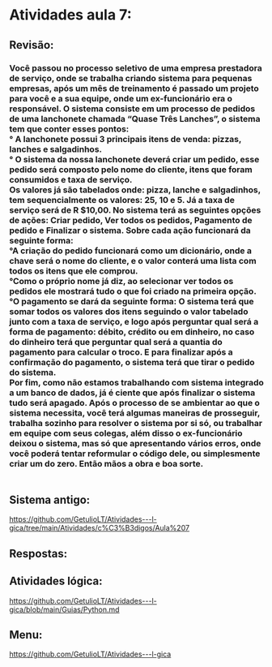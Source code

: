 # Atividades aula 7:

## Revisão:
<h3>
Você passou no processo seletivo de uma empresa prestadora de serviço, onde se trabalha criando 
sistema para pequenas empresas, após um mês de treinamento é passado um projeto para você e a sua 
equipe, onde um ex-funcionário era o responsável. O sistema consiste em um processo de pedidos de 
uma lanchonete chamada “Quase Três Lanches”, o sistema tem que conter esses pontos:<br>
    ° A lanchonete possui 3 principais itens de venda: pizzas, lanches e salgadinhos.<br>
    ° O sistema da nossa lanchonete deverá criar um pedido, esse pedido será composto pelo nome do 
cliente, itens que foram consumidos e taxa de serviço. <br>
Os valores já são tabelados onde: pizza, lanche e salgadinhos, tem sequencialmente os valores: 25, 
10 e 5. Já a taxa de serviço será de R $10,00. No sistema terá as seguintes opções de ações: Criar 
pedido, Ver todos os pedidos, Pagamento de pedido e Finalizar o sistema. Sobre cada ação funcionará 
da seguinte forma:<br>
°A criação do pedido funcionará como um dicionário, onde a chave será o nome do cliente, e o valor 
conterá uma lista com todos os itens que ele comprou.<br>
°Como o próprio nome já diz, ao selecionar ver todos os pedidos ele mostrará tudo o que foi criado 
na primeira opção.<br>
°O pagamento se dará da seguinte forma: O sistema terá que somar todos os valores dos itens seguindo 
o valor tabelado junto com a taxa de serviço, e logo após perguntar qual será a forma de pagamento: 
débito, crédito ou em dinheiro, no caso do dinheiro terá que perguntar qual será a quantia do 
pagamento para calcular o troco. E para finalizar após a confirmação do pagamento, o sistema terá 
que tirar o pedido do sistema.<br>
Por fim, como não estamos trabalhando com sistema integrado a um banco de dados, já é ciente que após 
finalizar o sistema tudo será apagado.
Após o processo de se ambientar ao que o sistema necessita, você terá algumas maneiras de prosseguir, 
trabalha sozinho para resolver o sistema por si só, ou trabalhar em equipe com seus colegas, além 
disso o ex-funcionário deixou o sistema, mas só que apresentando vários erros, onde você poderá 
tentar reformular o código dele, ou simplesmente criar um do zero. Então mãos a obra e boa sorte.
<br><br>

## Sistema antigo:<br>
https://github.com/GetulioLT/Atividades---l-gica/tree/main/Atividades/c%C3%B3digos/Aula%207



## Respostas: <br>

## Atividades lógica: <br>
https://github.com/GetulioLT/Atividades---l-gica/blob/main/Guias/Python.md
## Menu:
https://github.com/GetulioLT/Atividades---l-gica